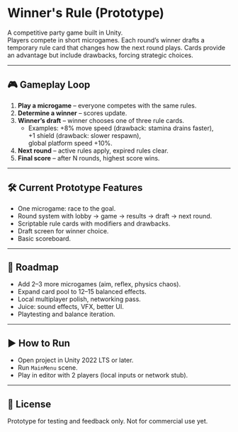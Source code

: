 # Winner's Rule (Prototype)

A competitive party game built in Unity.  
Players compete in short microgames. Each round’s winner drafts a temporary rule card that changes how the next round plays. Cards provide an advantage but include drawbacks, forcing strategic choices.

---

## 🎮 Gameplay Loop
1. **Play a microgame** – everyone competes with the same rules.  
2. **Determine a winner** – scores update.  
3. **Winner’s draft** – winner chooses one of three rule cards.  
   - Examples: +8% move speed (drawback: stamina drains faster),  
     +1 shield (drawback: slower respawn),  
     global platform speed +10%.  
4. **Next round** – active rules apply, expired rules clear.  
5. **Final score** – after N rounds, highest score wins.

---

## 🛠 Current Prototype Features
- One microgame: race to the goal.  
- Round system with lobby → game → results → draft → next round.  
- Scriptable rule cards with modifiers and drawbacks.  
- Draft screen for winner choice.  
- Basic scoreboard.

---

## 🚧 Roadmap
- Add 2–3 more microgames (aim, reflex, physics chaos).  
- Expand card pool to 12–15 balanced effects.  
- Local multiplayer polish, networking pass.  
- Juice: sound effects, VFX, better UI.  
- Playtesting and balance iteration.

---

## ▶️ How to Run
- Open project in Unity 2022 LTS or later.  
- Run `MainMenu` scene.  
- Play in editor with 2 players (local inputs or network stub).  

---

## 📄 License
Prototype for testing and feedback only. Not for commercial use yet.
